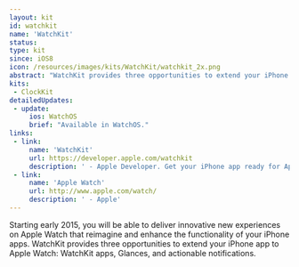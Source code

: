 ```yaml
---
layout: kit
id: watchkit 
name: 'WatchKit'
status:
type: kit
since: iOS8
icon: /resources/images/kits/WatchKit/watchkit_2x.png
abstract: "WatchKit provides three opportunities to extend your iPhone app to Apple Watch: WatchKit apps, Glances, and actionable notifications."
kits:
 - ClockKit
detailedUpdates:
 - update:
     ios: WatchOS
     brief: "Available in WatchOS."
links:
 - link:
     name: 'WatchKit'
     url: https://developer.apple.com/watchkit
     description: ' - Apple Developer. Get your iPhone app ready for Apple Watch.'
 - link:
     name: 'Apple Watch'
     url: http://www.apple.com/watch/
     description: ' - Apple'
---
```


Starting early 2015, you will be able to deliver innovative new experiences on Apple Watch that reimagine and enhance the functionality of your iPhone apps. WatchKit provides three opportunities to extend your iPhone app to Apple Watch: WatchKit apps, Glances, and actionable notifications.
